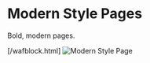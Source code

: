 # Modern Style Pages
Bold, modern pages. 

[/wafblock.html]
![Modern Style Page](https://i.imgur.com/vy9SINb.png)
